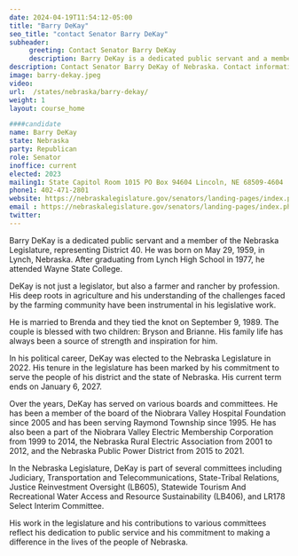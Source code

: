```yaml
---
date: 2024-04-19T11:54:12-05:00
title: "Barry DeKay"
seo_title: "contact Senator Barry DeKay"
subheader:
     greeting: Contact Senator Barry DeKay
     description: Barry DeKay is a dedicated public servant and a member of the Nebraska Legislature, representing District 40. He was born on May 29, 1959, in Lynch, Nebraska. After graduating from Lynch High School in 1977, he attended Wayne State College.
description: Contact Senator Barry DeKay of Nebraska. Contact information for Barry DeKay includes email address, phone number, and mailing address.
image: barry-dekay.jpeg
video:
url:  /states/nebraska/barry-dekay/
weight: 1
layout: course_home

####candidate
name: Barry DeKay
state: Nebraska
party: Republican
role: Senator
inoffice: current
elected: 2023
mailing1: State Capitol Room 1015 PO Box 94604 Lincoln, NE 68509-4604
phone1: 402-471-2801
website: https://nebraskalegislature.gov/senators/landing-pages/index.php?District=40/
email : https://nebraskalegislature.gov/senators/landing-pages/index.php?District=40/
twitter:
---
```


Barry DeKay is a dedicated public servant and a member of the Nebraska Legislature, representing District 40. He was born on May 29, 1959, in Lynch, Nebraska. After graduating from Lynch High School in 1977, he attended Wayne State College.

DeKay is not just a legislator, but also a farmer and rancher by profession. His deep roots in agriculture and his understanding of the challenges faced by the farming community have been instrumental in his legislative work.

He is married to Brenda and they tied the knot on September 9, 1989. The couple is blessed with two children: Bryson and Brianne. His family life has always been a source of strength and inspiration for him.

In his political career, DeKay was elected to the Nebraska Legislature in 2022. His tenure in the legislature has been marked by his commitment to serve the people of his district and the state of Nebraska. His current term ends on January 6, 2027.

Over the years, DeKay has served on various boards and committees. He has been a member of the board of the Niobrara Valley Hospital Foundation since 2005 and has been serving Raymond Township since 1995. He has also been a part of the Niobrara Valley Electric Membership Corporation from 1999 to 2014, the Nebraska Rural Electric Association from 2001 to 2012, and the Nebraska Public Power District from 2015 to 2021.

In the Nebraska Legislature, DeKay is part of several committees including Judiciary, Transportation and Telecommunications, State-Tribal Relations, Justice Reinvestment Oversight (LB605), Statewide Tourism And Recreational Water Access and Resource Sustainability (LB406), and LR178 Select Interim Committee.

His work in the legislature and his contributions to various committees reflect his dedication to public service and his commitment to making a difference in the lives of the people of Nebraska.
